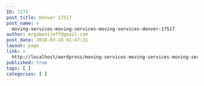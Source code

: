 ```yaml
---
ID: 7275
post_title: Denver 17517
post_name: >
  moving-services-moving-services-moving-services-denver-17517
author: mrgabonijeff@gmail.com
post_date: 2018-03-28 01:47:31
layout: page
link: >
  http://localhost/wordpress/moving-services-moving-services-moving-services-denver-17517/
published: true
tags: [ ]
categories: [ ]
---
```

